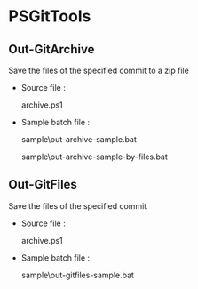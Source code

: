 # PSGitTools

## Out-GitArchive

Save the files of the specified commit to a zip file

* Source file : 
  
  archive.ps1

* Sample batch file :
  
  sample\out-archive-sample.bat
  
  sample\out-archive-sample-by-files.bat

## Out-GitFiles

Save the files of the specified commit

* Source file : 
  
  archive.ps1

* Sample batch file :
  
  sample\out-gitfiles-sample.bat
